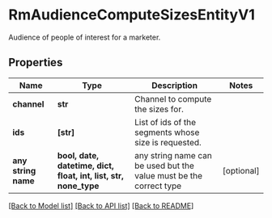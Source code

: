 # RmAudienceComputeSizesEntityV1

Audience of people of interest for a marketer.

## Properties
Name | Type | Description | Notes
------------ | ------------- | ------------- | -------------
**channel** | **str** | Channel to compute the sizes for. | 
**ids** | **[str]** | List of ids of the segments whose size is requested. | 
**any string name** | **bool, date, datetime, dict, float, int, list, str, none_type** | any string name can be used but the value must be the correct type | [optional]

[[Back to Model list]](../README.md#documentation-for-models) [[Back to API list]](../README.md#documentation-for-api-endpoints) [[Back to README]](../README.md)


